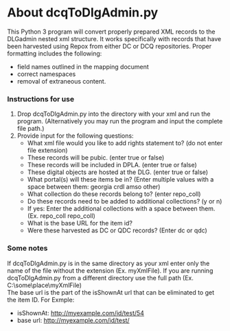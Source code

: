 # About dcqToDlgAdmin.py

This Python 3 program will convert properly prepared XML records to the DLGadmin nested xml structure. It works specifically with records that have been harvested using Repox from either DC or DCQ repositories. Proper formatting includes the following:

* field names outlined in the mapping document
* correct namespaces
* removal of extraneous content.

### Instructions for use
1. Drop dcqToDlgAdmin.py into the directory with your xml and run the program. (Alternatively you may run the program and input the complete file path.)
2. Provide input for the following questions:
   * What xml file would you like to add rights statement to? (do not enter file extension)
   * These records will be pubic. (enter true or false)
   * These records will be included in DPLA. (enter true or false)
   * These digital objects are hosted at the DLG. (enter true or false)
   * What portal(s) will these items be in? (Enter multiple values with a space between them: georgia crdl amso other)
   * What collection do these records belong to? (enter repo_coll)
   * Do these records need to be added to additional collections? (y or n)
    * If yes: Enter the additional collections with a space between them. (Ex. repo_coll repo_coll)
   * What is the base URL for the item id?
   * Were these harvested as DC or QDC records? (Enter dc or qdc)
   
### Some notes
If dcqToDlgAdmin.py is in the same directory as your xml enter only the name of the file without the extension (Ex. myXmlFile). If you are running dcqToDlgAdmin.py from a different directory use the full path (Ex. C:\some\place\myXmlFile)  
The base url is the part of the isShownAt url that can be eliminated to get the item ID. For Exmple:
   * isShownAt: http://myexample.com/id/test/54
   * base url: http://myexample.com/id/test/
